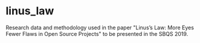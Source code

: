 # linus_law
Research data and methodology used in the paper "Linus’s Law: More Eyes Fewer Flaws in Open Source Projects" to be presented in the SBQS 2019.
